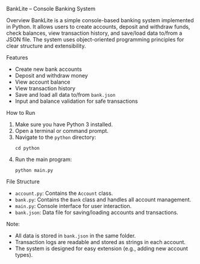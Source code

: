 BankLite – Console Banking System

Overview
BankLite is a simple console-based banking system implemented in Python. It allows users to create accounts, deposit and withdraw funds, check balances, view transaction history, and save/load data to/from a JSON file. The system uses object-oriented programming principles for clear structure and extensibility.

Features
- Create new bank accounts
- Deposit and withdraw money
- View account balance
- View transaction history
- Save and load all data to/from `bank.json`
- Input and balance validation for safe transactions

How to Run
1. Make sure you have Python 3 installed.
2. Open a terminal or command prompt.
3. Navigate to the `python` directory:
   ```
   cd python
   ```
4. Run the main program:
   ```
   python main.py
   ```

File Structure
- `account.py`: Contains the `Account` class.
- `bank.py`: Contains the `Bank` class and handles all account management.
- `main.py`: Console interface for user interaction.
- `bank.json`: Data file for saving/loading accounts and transactions.

Note:
- All data is stored in `bank.json` in the same folder.
- Transaction logs are readable and stored as strings in each account.
- The system is designed for easy extension (e.g., adding new account types). 
